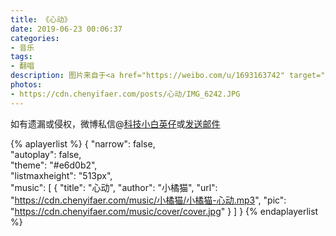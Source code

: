 ```yaml
---
title: 《心动》
date: 2019-06-23 00:06:37
categories:
- 音乐
tags:
- 翻唱
description: 图片来自于<a href="https://weibo.com/u/1693163742" target="_blank">萝菽菽</a>
photos:
- https://cdn.chenyifaer.com/posts/心动/IMG_6242.JPG
---
```


如有遗漏或侵权，微博私信@<a href="https://weibo.com/kjxbyz" target="_blank">科技小白英仔</a>或<a href="mailto:me@chenyifaer.com" target="_blank">发送邮件</a>

{% aplayerlist %}
{
    "narrow": false,                          
    "autoplay": false,                         
    "theme": "#e6d0b2",	  
    "listmaxheight": "513px",                    
    "music": [
        {
            "title": "心动",
            "author": "小橘猫",
            "url": "https://cdn.chenyifaer.com/music/小橘猫/小橘猫-心动.mp3",
            "pic": "https://cdn.chenyifaer.com/music/cover/cover.jpg"
        }
    ]
}
{% endaplayerlist %}
